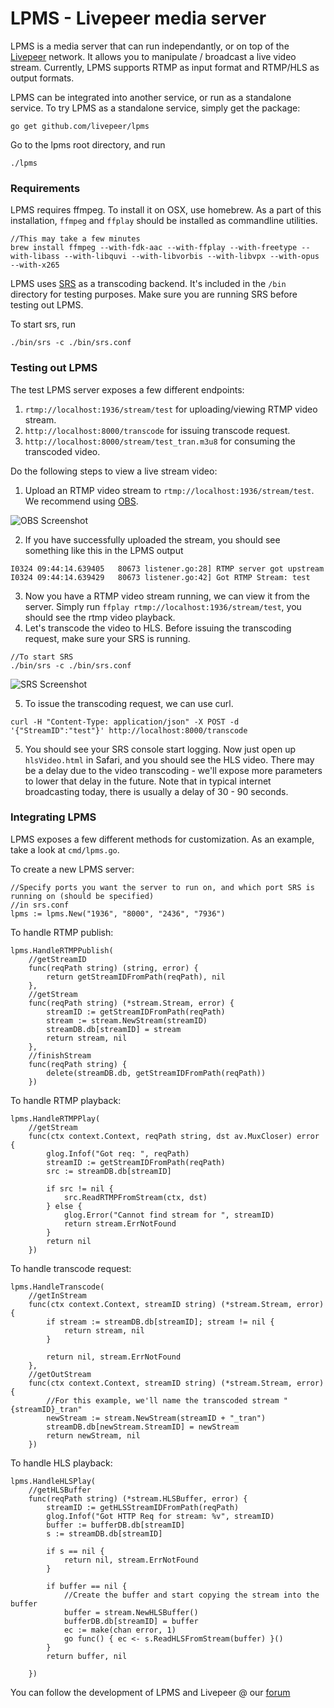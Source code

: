 # LPMS - Livepeer media server

LPMS is a media server that can run independantly, or on top of the [Livepeer](https://livepeer.org) 
network.  It allows you to manipulate / broadcast a live video stream.  Currently, LPMS supports RTMP
as input format and RTMP/HLS as output formats.

LPMS can be integrated into another service, or run as a standalone service.  To try LPMS as a 
standalone service, simply get the package:
```
go get github.com/livepeer/lpms
```

Go to the lpms root directory, and run 
```
./lpms
```

### Requirements

LPMS requires ffmpeg.  To install it on OSX, use homebrew.  As a part of this installation, `ffmpeg` and `ffplay` should be installed as commandline utilities.

```
//This may take a few minutes
brew install ffmpeg --with-fdk-aac --with-ffplay --with-freetype --with-libass --with-libquvi --with-libvorbis --with-libvpx --with-opus --with-x265
```

LPMS uses [SRS](http://ossrs.net/srs.release/releases/) as a transcoding backend.  It's included in 
the `/bin` directory for testing purposes. Make sure you are running SRS before testing out LPMS.

To start srs, run 
```
./bin/srs -c ./bin/srs.conf
```

### Testing out LPMS

The test LPMS server exposes a few different endpoints:
1. `rtmp://localhost:1936/stream/test` for uploading/viewing RTMP video stream.
2. `http://localhost:8000/transcode` for issuing transcode request.
3. `http://localhost:8000/stream/test_tran.m3u8` for consuming the transcoded video.

Do the following steps to view a live stream video:
1. Upload an RTMP video stream to `rtmp://localhost:1936/stream/test`.  We recommend using [OBS](https://obsproject.com/download).


![OBS Screenshot](https://s3.amazonaws.com/livepeer/obs_screenshot.png)


2. If you have successfully uploaded the stream, you should see something like this in the LPMS output
```
I0324 09:44:14.639405   80673 listener.go:28] RTMP server got upstream
I0324 09:44:14.639429   80673 listener.go:42] Got RTMP Stream: test
```
3. Now you have a RTMP video stream running, we can view it from the server.  Simply run `ffplay rtmp://localhost:1936/stream/test`, you should see the rtmp video playback.
4. Let's transcode the video to HLS.  Before issuing the transcoding request, make sure your SRS is running.
```
//To start SRS
./bin/srs -c ./bin/srs.conf
```

![SRS Screenshot](https://s3.amazonaws.com/livepeer/srs_screenshot.png)

5. To issue the transcoding request, we can use curl.
```
curl -H "Content-Type: application/json" -X POST -d '{"StreamID":"test"}' http://localhost:8000/transcode
```

5. You should see your SRS console start logging.  Now just open up `hlsVideo.html` in Safari, and you should see the HLS video.  There may be a delay due to the video transcoding - we'll expose more parameters to lower that delay in the future.  Note that in typical internet broadcasting today, there is usually a delay of 30 - 90 seconds.


### Integrating LPMS

LPMS exposes a few different methods for customization. As an example, take a look at `cmd/lpms.go`.

To create a new LPMS server:
```
//Specify ports you want the server to run on, and which port SRS is running on (should be specified)
//in srs.conf
lpms := lpms.New("1936", "8000", "2436", "7936")
```

To handle RTMP publish:
```
lpms.HandleRTMPPublish(
    //getStreamID
    func(reqPath string) (string, error) {
        return getStreamIDFromPath(reqPath), nil
    },
    //getStream
    func(reqPath string) (*stream.Stream, error) {
        streamID := getStreamIDFromPath(reqPath)
        stream := stream.NewStream(streamID)
        streamDB.db[streamID] = stream
        return stream, nil
    },
    //finishStream
    func(reqPath string) {
        delete(streamDB.db, getStreamIDFromPath(reqPath))
    })
```

To handle RTMP playback:
```
lpms.HandleRTMPPlay(
    //getStream
    func(ctx context.Context, reqPath string, dst av.MuxCloser) error {
        glog.Infof("Got req: ", reqPath)
        streamID := getStreamIDFromPath(reqPath)
        src := streamDB.db[streamID]

        if src != nil {
            src.ReadRTMPFromStream(ctx, dst)
        } else {
            glog.Error("Cannot find stream for ", streamID)
            return stream.ErrNotFound
        }
        return nil
    })
```

To handle transcode request:
```
lpms.HandleTranscode(
    //getInStream
    func(ctx context.Context, streamID string) (*stream.Stream, error) {
        if stream := streamDB.db[streamID]; stream != nil {
            return stream, nil
        }

        return nil, stream.ErrNotFound
    },
    //getOutStream
    func(ctx context.Context, streamID string) (*stream.Stream, error) {
        //For this example, we'll name the transcoded stream "{streamID}_tran"
        newStream := stream.NewStream(streamID + "_tran")
        streamDB.db[newStream.StreamID] = newStream
        return newStream, nil
    })
```

To handle HLS playback:
```
lpms.HandleHLSPlay(
    //getHLSBuffer
    func(reqPath string) (*stream.HLSBuffer, error) {
        streamID := getHLSStreamIDFromPath(reqPath)
        glog.Infof("Got HTTP Req for stream: %v", streamID)
        buffer := bufferDB.db[streamID]
        s := streamDB.db[streamID]

        if s == nil {
            return nil, stream.ErrNotFound
        }

        if buffer == nil {
            //Create the buffer and start copying the stream into the buffer
            buffer = stream.NewHLSBuffer()
            bufferDB.db[streamID] = buffer
            ec := make(chan error, 1)
            go func() { ec <- s.ReadHLSFromStream(buffer) }()
        }
        return buffer, nil

    })
```

You can follow the development of LPMS and Livepeer @ our [forum](http://forum.livepeer.org)
